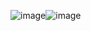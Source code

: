 ![image](https://github.com/DEV-MSBI/DEV-MSBI/assets/143413157/a54c20a5-ac10-4014-a37e-7e799f8415e4)![image](https://github.com/DEV-MSBI/DEV-MSBI/assets/143413157/85dc749a-d540-4a70-a4eb-c0674278af16)

